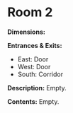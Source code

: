 # Room 2

**Dimensions:** 

**Entrances & Exits:**
- East: Door
- West: Door
- South: Corridor

**Description:**
Empty.

**Contents:**
Empty.